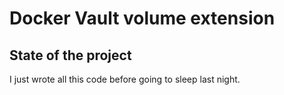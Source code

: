 # Docker Vault volume extension

## State of the project

I just wrote all this code before going to sleep last night.

